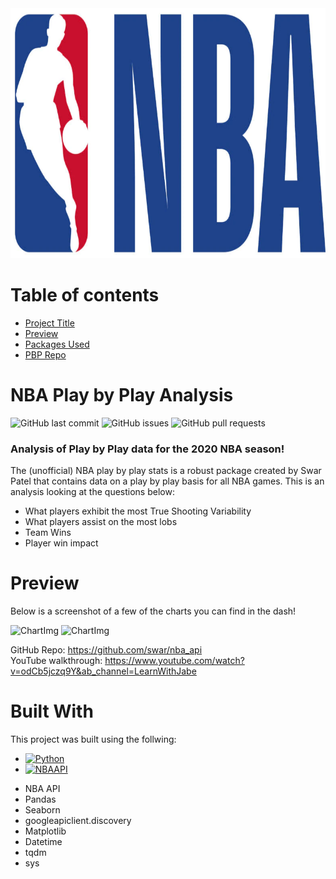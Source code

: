 <img src="https://github.com/zachmort/nba_PBP_analysis/blob/main/images/NBA_banner.png" alt="NBABanner" width="700" height="400"/>
<!-- ![Banner](https://github.com/zachmort/nba_PBP_analysis/blob/main/images/NBA_banner.png) -->


# Table of contents
- [Project Title](#NBA-Play-by-Play-Analysis)
- [Preview](#preview)
- [Packages Used](#Packages-Used)
- [PBP Repo](#table-of-contents)



# NBA Play by Play Analysis
<!-- Add banner here -->

![GitHub last commit](https://img.shields.io/github/last-commit/zachmort/nba_PBP_analysis)
![GitHub issues](https://img.shields.io/github/issues-raw/zachmort/nba_PBP_analysis)
![GitHub pull requests](https://img.shields.io/github/issues-pr/zachmort/nba_PBP_analysis)

<!-- Describe your project in brief -->
<h3>Analysis of Play by Play data for the 2020 NBA season!</h3>

The (unofficial) NBA play by play stats is a robust package created by Swar Patel that contains data on a play by play basis for all NBA games.
This is an analysis looking at the questions below:

- What players exhibit the most True Shooting Variability
- What players assist on the most lobs
- Team Wins
- Player win impact

# Preview
<!-- Add a demo for your project -->
Below is a screenshot of a few of the charts you can find in the dash!

<p float="left">
    <img src="https://github.com/zachmort/nba_PBP_analysis/tree/main/images/bar.png" alt="ChartImg" width="49%" height="300"/>
    <img src="https://github.com/zachmort/nba_PBP_analysis/tree/main/images/scatter.png" alt="ChartImg" width="49%" height="300"/>
</p>

<!-- <img src="https://github.com/zachmort/youtube_analytics/blob/main/images/Likes_to_Views_Ratio_Distribution.png" alt="ChartImg" width="33%" height="300"/> -->
<!-- ![Picture](https://github.com/zachmort/youtube_analytics/blob/main/images/Likes_to_Views_Ratio_Distribution.png) -->

<!-- ADD Tableau studio dashbaord below -->
GitHub Repo: https://github.com/swar/nba_api
</br>YouTube walkthrough: https://www.youtube.com/watch?v=odCb5jczq9Y&ab_channel=LearnWithJabe


# Built With
This project was built using the follwing:

* [![Python][Python]][Python-url]
* [![NBAAPI][NBAAPI]][NBAAPI-url]
<!-- * [![Plotly][Plotly]][Plotly-url] -->

- NBA API
- Pandas
- Seaborn
- googleapiclient.discovery 
- Matplotlib
- Datetime
- tqdm
- sys


<!-- Markdown Links -->
[Python]: https://img.shields.io/badge/Python-0769AD?style=for-the-badge&logo=Python&logoColor=white
[Python-url]: https://www.python.org/
[Spotipy]: https://img.shields.io/badge/Spotipy-0769AD?style=for-the-badge&logo=Spotipy&logoColor=white
[Spotipy-url]: https://spotipy.readthedocs.io/en/2.22.1/
[Streamlit]: https://img.shields.io/badge/Streamlit-0769AD?style=for-the-badge&logo=Streamlit&logoColor=white
[Streamlit-url]: https://streamlit.io/
[NBAAPI]: https://img.shields.io/badge/-NBAAPI-black.svg?style=for-the-badge&logo=NBAAPI&colorB=555
[NBAAPI-url]: https://github.com/swar/nba_api
